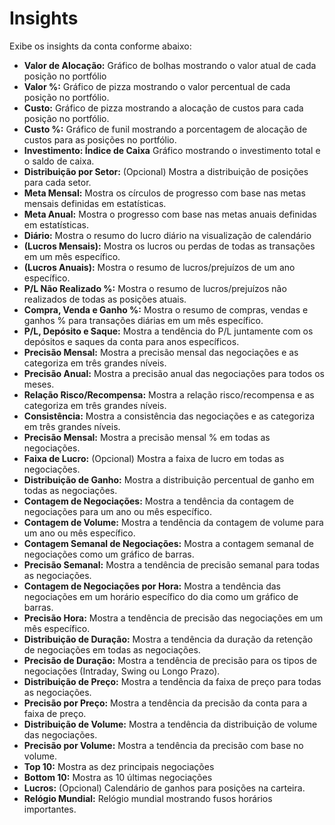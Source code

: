 # **Insights**

Exibe os insights da conta conforme abaixo:
- **Valor de Alocação:** Gráfico de bolhas mostrando o valor atual de cada posição no portfólio
- **Valor %:** Gráfico de pizza mostrando o valor percentual de cada posição no portfólio.
- **Custo:** Gráfico de pizza mostrando a alocação de custos para cada posição no portfólio.
- **Custo %:** Gráfico de funil mostrando a porcentagem de alocação de custos para as posições no portfólio.
- **Investimento: Índice de Caixa** Gráfico mostrando o investimento total e o saldo de caixa.
- **Distribuição por Setor:** (Opcional) Mostra a distribuição de posições para cada setor.
- **Meta Mensal:** Mostra os círculos de progresso com base nas metas mensais definidas em estatísticas.
- **Meta Anual:** Mostra o progresso com base nas metas anuais definidas em estatísticas.
- **Diário:** Mostra o resumo do lucro diário na visualização de calendário
- **(Lucros Mensais):** Mostra os lucros ou perdas de todas as transações em um mês específico.
- **(Lucros Anuais):** Mostra o resumo de lucros/prejuízos de um ano específico.
- **P/L Não Realizado %:** Mostra o resumo de lucros/prejuízos não realizados de todas as posições atuais.
- **Compra, Venda e Ganho %:** Mostra o resumo de compras, vendas e ganhos % para transações diárias em um mês específico.
- **P/L, Depósito e Saque:** Mostra a tendência do P/L juntamente com os depósitos e saques da conta para anos específicos.
- **Precisão Mensal:** Mostra a precisão mensal das negociações e as categoriza em três grandes níveis.
- **Precisão Anual:** Mostra a precisão anual das negociações para todos os meses.
- **Relação Risco/Recompensa:** Mostra a relação risco/recompensa e as categoriza em três grandes níveis.
- **Consistência:** Mostra a consistência das negociações e as categoriza em três grandes níveis.
- **Precisão Mensal:** Mostra a precisão mensal % em todas as negociações.
- **Faixa de Lucro:** (Opcional) Mostra a faixa de lucro em todas as negociações.
- **Distribuição de Ganho:** Mostra a distribuição percentual de ganho em todas as negociações.
- **Contagem de Negociações:** Mostra a tendência da contagem de negociações para um ano ou mês específico.
- **Contagem de Volume:** Mostra a tendência da contagem de volume para um ano ou mês específico.
- **Contagem Semanal de Negociações:** Mostra a contagem semanal de negociações como um gráfico de barras.
- **Precisão Semanal:** Mostra a tendência de precisão semanal para todas as negociações.
- **Contagem de Negociações por Hora:** Mostra a tendência das negociações em um horário específico do dia como um gráfico de barras.
- **Precisão Hora:** Mostra a tendência de precisão das negociações em um mês específico.
- **Distribuição de Duração:** Mostra a tendência da duração da retenção de negociações em todas as negociações.
- **Precisão de Duração:** Mostra a tendência de precisão para os tipos de negociações (Intraday, Swing ou Longo Prazo).
- **Distribuição de Preço:** Mostra a tendência da faixa de preço para todas as negociações.
- **Precisão por Preço:** Mostra a tendência da precisão da conta para a faixa de preço.
- **Distribuição de Volume:** Mostra a tendência da distribuição de volume das negociações.
- **Precisão por Volume:** Mostra a tendência da precisão com base no volume.
- **Top 10:** Mostra as dez principais negociações
- **Bottom 10:** Mostra as 10 últimas negociações
- **Lucros:** (Opcional) Calendário de ganhos para posições na carteira.
- **Relógio Mundial:** Relógio mundial mostrando fusos horários importantes.


